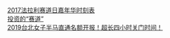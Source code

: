   
[2017法拉利赛道日嘉年华时刻表](http://www.dianyue.me/archives/086/y6c3lc1gr14867oz/)  
[投资的“赛道”](http://www.dianyue.me/archives/517/m88v9bvd8dxj7rdk/)  
[2019台北女子半马直通名额开报！超长四小时关门时间！](http://www.dianyue.me/archives/350/poivmdrg4hx6uvlo/)
